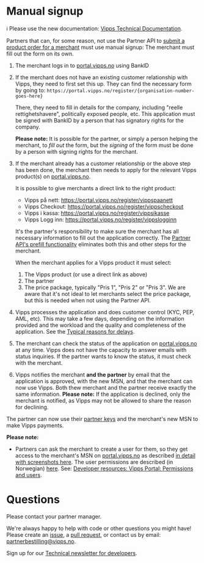 <!-- START_METADATA
---
title: Manual signup
sidebar_position: 35
pagination_next: null
pagination_prev: null
---
END_METADATA -->

# Manual signup

<!-- START_COMMENT -->

ℹ️ Please use the new documentation:
[Vipps Technical Documentation](https://vippsas.github.io/vipps-developer-docs/docs/vipps-partner/manual-signup).

<!-- END_COMMENT -->

Partners that can, for some reason, not use the Partner API to
[submit a product order for a merchant](https://vippsas.github.io/vipps-developer-docs/docs/APIs/partner-api/vipps-partner-api#submit-a-product-order-for-a-merchant)
must use manual signup: The merchant must fill out the form on its own.

1. The merchant logs in to
   [portal.vipps.no](https://portal.vipps.no) using BankID
2. If the merchant does not have an existing customer relationship with Vipps,
   they need to first set this up. They can find the necessary form by going to:
   `https://portal.vipps.no/register/{organisation-number-goes-here}`

   There, they need to fill in details for the company, including
   "reelle rettighetshavere", politically exposed people, etc.
   This application must be signed with BankID by a person that has
   signatory rights for the company.

   **Please note:** It is possible for the partner, or simply a person helping the merchant,
   to _fill out_ the form, but the _signing_ of the form must be done
   by a person with signing rights for the merchant.

3. If the merchant already has a customer relationship or the above step has
   been done, the merchant then needs to apply for the relevant Vipps product(s) on
   [portal.vipps.no](https://portal.vipps.no).

   It is possible to give merchants a direct link to the right product:
   - Vipps på nett: https://portal.vipps.no/register/vippspaanett
   - Vipps Checkout: https://portal.vipps.no/register/vippscheckout
   - Vipps i kassa: https://portal.vipps.no/register/vippsikasse
   - Vipps Logg inn: https://portal.vipps.no/register/vippslogginn

   It's the partner's responsibility to make sure the merchant has all necessary
   information to fill out the application correctly. The
   [Partner API's prefill functionality](https://vippsas.github.io/vipps-developer-docs/docs/vipps-partner#partners-use-the-partner-api-to-pre-fill-the-signup-form)
   eliminates both this and other steps for the merchant.

   When the merchant applies for a Vipps product it must select:
   1. The Vipps product (or use a direct link as above)
   2. The partner
   3. The price package, typically "Pris 1", "Pris 2" or "Pris 3".
      We are aware that it's not ideal to let merchants select the price package,
      but this is needed when not using the Partner API.

4. Vipps processes the application and does customer control (KYC, PEP, AML, etc).
   This may take a few days, depending on the information provided and the workload
   and the quality and completeness of the application.
   See the
   [Typical reasons for delays](https://vippsas.github.io/vipps-developer-docs/docs/vipps-partner#typical-reasons-for-delays).
5. The merchant can check the status of the application on
   [portal.vipps.no](https://portal.vipps.no)
   at any time.
   Vipps does not have the capacity to answer emails with status inquiries.
   If the partner wants to know the status, it must check with the merchant.
6. Vipps notifies the merchant **and the partner** by email that the application is approved,
   with the new MSN, and that the merchant can now use Vipps.
   Both thew merchant and the partner receive exactly the same information.
   **Please note:** If the application is declined, only the merchant is notified,
   as Vipps may not be allowed to share the reason for declining.

The partner can now use their
[partner keys](./partner-keys.md)
and the merchant's new MSN to make Vipps payments.

**Please note:**

- Partners can ask the merchant to create a user for them, so they get access
  to the merchant's MSN on
  [portal.vipps.no](https://portal.vipps.no)
  as described
  [in detail with screenshots here](add-portal-user.md).
  The user permissions are described (in Norwegian)
  [here](https://vipps.no/hjelp/vipps/kundeforholdet-mitt/hvilke-tilganger-kan-vi-opprette-i-vippsportalen/).
  See:
  [Developer resources: Vipps Portal: Permissions and users](https://vippsas.github.io/vipps-developer-docs/docs/vipps-developers/developer-resources/portal#permissions-and-users).

# Questions

Please contact your partner manager.

We're always happy to help with code or other questions you might have!
Please create an [issue](https://github.com/vippsas/vipps-developers/issues),
a [pull request](https://github.com/vippsas/vipps-developers/pulls),
or contact us by email: [partnerbestilling@vipps.no](mailto:partnerbestilling@vipps.no).

Sign up for our [Technical newsletter for developers](https://vippsas.github.io/vipps-developer-docs/docs/vipps-developers/newsletters).
